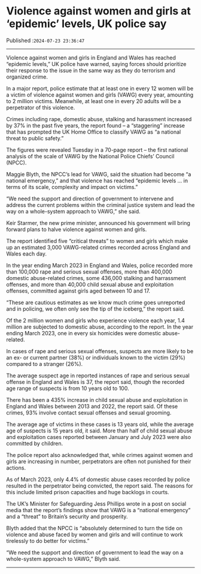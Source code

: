 # Violence against women and girls at ‘epidemic’ levels, UK police say

Published :`2024-07-23 23:36:47`

---

Violence against women and girls in England and Wales has reached “epidemic levels,” UK police have warned, saying forces should prioritize their response to the issue in the same way as they do terrorism and organized crime.

In a major report, police estimate that at least one in every 12 women will be a victim of violence against women and girls (VAWG) every year, amounting to 2 million victims. Meanwhile, at least one in every 20 adults will be a perpetrator of this violence.

Crimes including rape, domestic abuse, stalking and harassment increased by 37% in the past five years, the report found – a “staggering” increase that has prompted the UK Home Office to classify VAWG as “a national threat to public safety.”

The figures were revealed Tuesday in a 70-page report – the first national analysis of the scale of VAWG by the National Police Chiefs’ Council (NPCC).

Maggie Blyth, the NPCC’s lead for VAWG, said the situation had become “a national emergency,” and that violence has reached “epidemic levels … in terms of its scale, complexity and impact on victims.”

“We need the support and direction of government to intervene and address the current problems within the criminal justice system and lead the way on a whole-system approach to VAWG,” she said.

Keir Starmer, the new prime minister, announced his government will bring forward plans to halve violence against women and girls.

The report identified five “critical threats” to women and girls which make up an estimated 3,000 VAWG-related crimes recorded across England and Wales each day.

In the year ending March 2023 in England and Wales, police recorded more than 100,000 rape and serious sexual offenses, more than 400,000 domestic abuse-related crimes, some 436,000 stalking and harrassment offenses, and more than 40,000 child sexual abuse and exploitation offenses, committed against girls aged between 10 and 17.

“These are cautious estimates as we know much crime goes unreported and in policing, we often only see the tip of the iceberg,” the report said.

Of the 2 million women and girls who experience violence each year, 1.4 million are subjected to domestic abuse, according to the report. In the year ending March 2023, one in every six homicides were domestic abuse-related.

In cases of rape and serious sexual offenses, suspects are more likely to be an ex- or current partner (38%) or individuals known to the victim (29%) compared to a stranger (26%).

The average suspect age in reported instances of rape and serious sexual offense in England and Wales is 37, the report said, though the recorded age range of suspects is from 10 years old to 100.

There has been a 435% increase in child sexual abuse and exploitation in England and Wales between 2013 and 2022, the report said. Of these crimes, 93% involve contact sexual offenses and sexual grooming.

The average age of victims in these cases is 13 years old, while the average age of suspects is 15 years old, it said. More than half of child sexual abuse and exploitation cases reported between January and July 2023 were also committed by children.

The police report also acknowledged that, while crimes against women and girls are increasing in number, perpetrators are often not punished for their actions.

As of March 2023, only 4.4% of domestic abuse cases recorded by police resulted in the perpetrator being convicted, the report said. The reasons for this include limited prison capacities and huge backlogs in courts.

The UK’s Minister for Safeguarding Jess Phillips wrote in a post on social media that the report’s findings show that VAWG is a “national emergency” and a “threat” to Britain’s security and prosperity.

Blyth added that the NPCC is “absolutely determined to turn the tide on violence and abuse faced by women and girls and will continue to work tirelessly to do better for victims.”

“We need the support and direction of government to lead the way on a whole-system approach to VAWG,” Blyth said.

---

